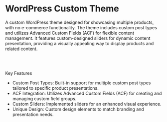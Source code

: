 <h1>WordPress Custom Theme</h1>

A custom WordPress theme designed for showcasing multiple products, with no e-commerce functionality. The theme includes custom post types and utilizes Advanced Custom Fields (ACF) for flexible content management. It features custom-designed sliders for dynamic content presentation, providing a visually appealing way to display products and related content.

<br></br>

Key Features
<ul>
  
<li>Custom Post Types: Built-in support for multiple custom post types tailored to specific product presentations.</li>
<li>ACF Integration: Utilizes Advanced Custom Fields (ACF) for creating and managing custom field groups.</li>
<li>Custom Sliders: Implemented sliders for an enhanced visual experience.</li>
<li>Unique Design: Custom design elements to match branding and presentation needs.</li>
</ul>
